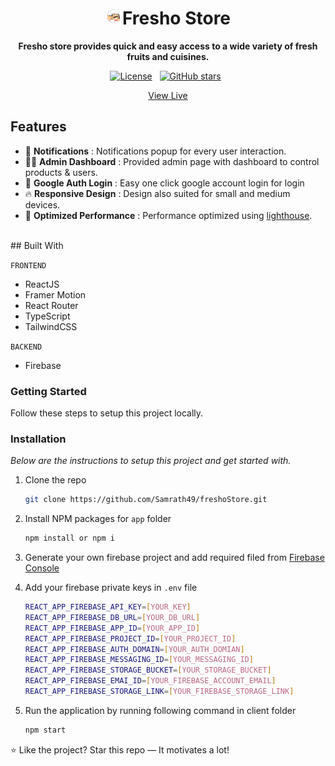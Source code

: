 <div align="center">
<h1><img width="27" height="25" src="./src/img/chef1.png" alt="logo"/>Fresho Store</h2/>
<p><b>Fresho store provides quick and easy access to a wide variety of fresh fruits and cuisines.</b></p>

[![License](https://img.shields.io/badge/License-Apache_2.0-blue.svg)](https://opensource.org/licenses/Apache-2.0)&nbsp;&nbsp;
<a href="https://github.com/Samrath49/freshoStore"><img alt="GitHub stars" src="https://img.shields.io/github/repo-size/Samrath49/freshoStore"></a>&nbsp;&nbsp;

 <a href="https://fresho.vercel.app/">View Live</a><br/>
</div>

## Features

- 🔔 **Notifications** : Notifications popup for every user interaction.
- 👨‍💻 **Admin Dashboard** : Provided admin page with dashboard to control products & users.
- 🤙 **Google Auth Login** : Easy one click google account login for login
- 🔥 **Responsive Design** : Design also suited for small and medium devices.
- 🤏 **Optimized Performance** :  Performance optimized using [lighthouse](https://developers.google.com/web/tools/lighthouse).
<br/>
## Built With

`FRONTEND`
- ReactJS
- Framer Motion
- React Router
- TypeScript
- TailwindCSS

`BACKEND`
- Firebase
  <br />

<!-- GETTING STARTED -->
###  Getting Started

Follow these steps to setup this project locally.

### Installation

_Below are the instructions to setup this project and get started with._

1. Clone the repo
   ```sh
   git clone https://github.com/Samrath49/freshoStore.git
   ```
2. Install NPM packages for `app` folder
   ```sh
   npm install or npm i
   ```
3. Generate your own firebase project and add required filed from [Firebase Console](https://console.firebase.google.com)

4. Add your firebase private keys in `.env` file 
   ```sh
   REACT_APP_FIREBASE_API_KEY=[YOUR_KEY]
   REACT_APP_FIREBASE_DB_URL=[YOUR_DB_URL]
   REACT_APP_FIREBASE_APP_ID=[YOUR_APP_ID]
   REACT_APP_FIREBASE_PROJECT_ID=[YOUR_PROJECT_ID]
   REACT_APP_FIREBASE_AUTH_DOMAIN=[YOUR_AUTH_DOMIAN]
   REACT_APP_FIREBASE_MESSAGING_ID=[YOUR_MESSAGING_ID]
   REACT_APP_FIREBASE_STORAGE_BUCKET=[YOUR_STORAGE_BUCKET]
   REACT_APP_FIREBASE_EMAI_ID=[YOUR_FIREBASE_ACCOUNT_EMAIL]
   REACT_APP_FIREBASE_STORAGE_LINK=[YOUR_FIREBASE_STORAGE_LINK]
   ```

5. Run the application by running following command in client folder
   ```sh
   npm start
   ```


:star: Like the project? Star this repo — It motivates a lot!